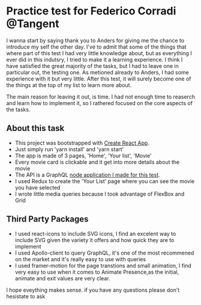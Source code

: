 # Practice test for Federico Corradi @Tangent

I wanna start by saying thank you to Anders for giving me the chance to introduce my self the other day. I've to admit that some of the things that where part of this test I had very little knowledge about, but as everything I ever did in this indutsry, I tried to make it a learning experience. I think I have satisfied the great majority of the tasks, but I had to leave one in particular out, the testing one.
As metioned already to Anders, I had some experience with it but very little. After this test, it will surely become one of the things at the top of my list to learn more about.

The main reason for leaving it out, is time. I had not enough time to reaserch and learn how to implement it, so I rathered focused on the core aspects of the tasks.

## About this task
- This project was bootstrapped with [Create React App](https://github.com/facebook/create-react-app).
- Just simply run 'yarn install' and 'yarn start'
- The app is made of 3 pages, 'Home', 'Your list', 'Movie'
- Every movie card is clickable and it get into more details about the movie
- The API is a GraphQL [node application I made for this test](https://github.com/fredcorr/omdb_graphql).
- I used Redux to create the 'Your List' page where you can see the movie you have selected
- I wrote little media queries because I took advantage of FlexBox and Grid

## Third Party Packages
- I used react-icons to include SVG icons, I find an excelent way to include SVG given the variety it offers and how quick they are to implement
- I used Apollo-client to query GraphQL, it's one of the most recommened on the market and it's really easy to use with queries
- I used framer-motion for the page transtions and small animation, I find very easy to use when it comes to Animate Presence,as the initial, animate and exit values are very clear.

I hope eveything makes sense.
if you have any questions please don't hesistate to ask